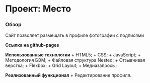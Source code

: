 # Проект: Место

### Обзор

Cайт позволяет размещать в профиле фотографии с подписями

**Ссылка на github-pages**
  

**Использованные технологии**
    + HTML5;
    + CSS;
    + JavaScript;
    + Методология БЭМ;
    + Файловая структура Nested;
    + Отзывчивая верстка;
    + Flexbox;
    + Grid Layout;
    + Медиазапросы;

**Реализованный функционал**
    + Редактирование профиля.